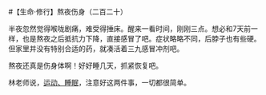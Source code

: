 #【生命⋅修行】熬夜伤身（二百二十）

半夜忽然觉得喉咙剧痛，难受得捶床。醒来一看时间，刚刚三点。想必和7天前一样，也是熬夜之后抵抗力下降，直接感冒了吧。症状略略不同，后脖子也有些硬。但家里并没有特别合适的药，就凑活着三九感冒冲剂吧。

熬夜还真是伤身体啊！好好睡几天，抓紧恢复吧。

林老师说，[运动、睡眠](https://www.jianshu.com/p/55ca493f2cd7)，注意好这两件事，一切都很简单。